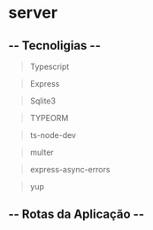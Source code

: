 # server

## -- Tecnoligias --

> Typescript

> Express

> Sqlite3

> TYPEORM

> ts-node-dev

> multer

> express-async-errors

>yup

## -- Rotas da Aplicação --